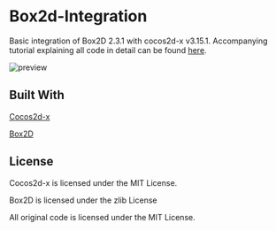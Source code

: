 # Box2d-Integration
Basic integration of Box2D 2.3.1 with cocos2d-x v3.15.1. Accompanying tutorial explaining all code in detail can be found [here](http://www.lavaxp.net/integrating-box2d-with-cocos2d-x/).

![preview](http://www.lavaxp.net/wp-content/uploads/2017/06/box2d-Integration.gif)

## Built With

[Cocos2d-x](https://github.com/cocos2d/cocos2d-x)

[Box2D](http://box2d.org/)

## License

Cocos2d-x is licensed under the MIT License.

Box2D is licensed under the zlib License

All original code is licensed under the MIT License.

